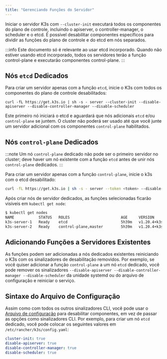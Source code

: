 ```yaml
---
title: "Gerenciando Funções do Servidor"
---
```


Iniciar o servidor K3s com `--cluster-init` executará todos os componentes do plano de controle, incluindo o apiserver, o controller-manager, o scheduler e o etcd. É possível desabilitar componentes específicos para dividir as funções do plano de controle e do etcd em nós separados.

:::info
Este documento só é relevante ao usar etcd incorporado. Quando não estiver usando etcd incorporado, todos os servidores terão a função control-plane e executarão componentes control-plane.
:::

## Nós `etcd` Dedicados
Para criar um servidor apenas com a função `etcd`, inicie o K3s com todos os componentes do plano de controle desabilitados:
```
curl -fL https://get.k3s.io | sh -s - server --cluster-init --disable-apiserver --disable-controller-manager --disable-scheduler
```

Este primeiro nó iniciará o etcd e aguardará que nós adicionais `etcd` e/ou `control-plane` se juntem. O cluster não poderá ser usado até que você junte um servidor adicional com os componentes `control-plane` habilitados.

## Nós `control-plane` Dedicados
:::note
Um nó `control-plane` dedicado não pode ser o primeiro servidor no cluster; deve haver um nó existente com a função `etcd` antes de unir nós `control-plane` dedicados.
:::

Para criar um servidor apenas com a função `control-plane`, inicie o k3s com o etcd desabilitado:
```bash
curl -fL https://get.k3s.io | sh -s - server --token <token> --disable-etcd --server https://<etcd-only-node>:6443
```

Após criar nós de servidor dedicados, as funções selecionadas ficarão visíveis em `kubectl get node`:
```bash
$ kubectl get nodes
NAME           STATUS   ROLES                       AGE     VERSION
k3s-server-1   Ready    etcd                        5h39m   v1.20.4+k3s1
k3s-server-2   Ready    control-plane,master        5h39m   v1.20.4+k3s1
```

## Adicionando Funções a Servidores Existentes

As funções podem ser adicionadas a nós dedicados existentes reiniciando o K3s com os sinalizadores de desabilitação removidos. Por exemplo, se você quiser adicionar a função `control-plane` a um nó `etcd` dedicado, você pode remover os sinalizadores `--disable-apiserver --disable-controller-manager --disable-scheduler` da unidade systemd ou do arquivo de configuração e reiniciar o serviço.

## Sintaxe do Arquivo de Configuração

Assim como com todos os outros sinalizadores CLI, você pode usar o [Arquivo de configuração](configuration.md#configuration-file) para desabilitar componentes, em vez de passar as opções como sinalizadores CLI. Por exemplo, para criar um nó `etcd` dedicado, você pode colocar os seguintes valores em `/etc/rancher/k3s/config.yaml`:

```yaml
cluster-init: true
disable-apiserver: true
disable-controller-manager: true
disable-scheduler: true
```
